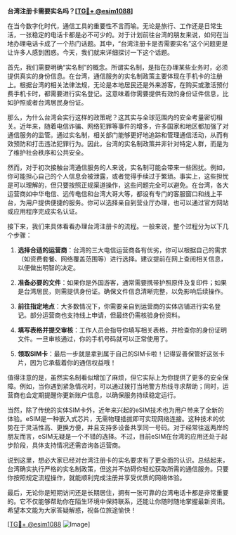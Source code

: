 **台湾注册卡需要实名吗？[[TG💪+ @esim1088](https://t.me/s/esim1088)]**

在当今数字化时代，通信工具的重要性不言而喻。无论是旅行、工作还是日常生活，一张稳定的电话卡都是必不可少的。对于计划前往台湾的朋友来说，如何在当地办理电话卡成了一个热门话题。其中，“台湾注册卡是否需要实名”这个问题更是让许多人感到困惑。今天，我们就来详细探讨一下这个话题。

首先，我们需要明确“实名制”的概念。所谓实名制，是指在办理某些业务时，必须提供真实的身份信息。在台湾，通信服务的实名制政策主要体现在手机卡的注册上。根据台湾的相关法律法规，无论是本地居民还是外来游客，在购买或激活预付费手机卡时，都需要进行实名登记。这意味着你需要提供有效的身份证件信息，比如护照或者台湾居民身份证。

那么，为什么台湾会实行这样的政策呢？这其实与全球范围内的安全考量密切相关。近年来，随着电信诈骗、网络犯罪等事件的增多，许多国家和地区都加强了对通信服务的监管。通过实名制，相关部门能够更好地追踪和管理通信活动，从而有效预防和打击违法犯罪行为。因此，台湾的实名制政策并非针对特定人群，而是为了维护社会秩序和公共安全。

然而，对于初次接触台湾通信服务的人来说，实名制可能会带来一些困扰。例如，你可能担心自己的个人信息会被泄露，或者觉得手续过于繁琐。事实上，这些担忧是可以理解的，但只要按照正规渠道操作，这些问题完全可以避免。在台湾，各大运营商如中华电信、远传电信和台湾大哥大等，都设有专门的客服窗口和线上平台，为用户提供便捷的服务。你可以选择亲自到营业厅办理，也可以通过官方网站或应用程序完成实名认证。

接下来，我们来具体看看办理台湾注册卡的流程。一般来说，整个过程分为以下几个步骤：

1. **选择合适的运营商**：台湾的三大电信运营商各有优劣，你可以根据自己的需求（如资费套餐、网络覆盖范围等）进行选择。建议提前在网上查阅相关信息，以便做出明智的决定。

2. **准备必要的文件**：如果你是外国游客，通常需要携带护照原件及复印件；如果是台湾居民，则需提供身份证。确保文件信息清晰完整，以免影响后续操作。

3. **前往指定地点**：大多数情况下，你需要亲自到运营商的实体店铺进行实名登记。部分运营商也支持线上申请，但最终仍需核验身份资料。

4. **填写表格并提交审核**：工作人员会指导你填写相关表格，并检查你的身份证明文件。一旦审核通过，你的手机号码就可以正常使用了。

5. **领取SIM卡**：最后一步就是拿到属于自己的SIM卡啦！记得妥善保管好这张卡片，因为它承载着你的通信权益哦！

值得注意的是，虽然实名制看似增加了麻烦，但它实际上为你提供了更多的安全保障。例如，当你遇到紧急情况时，可以通过拨打当地警方热线寻求帮助；同时，运营商也会定期提醒你更新账户信息，以确保服务持续稳定运行。

当然，除了传统的实体SIM卡外，近年来兴起的eSIM技术也为用户带来了全新的体验。eSIM是一种嵌入式芯片，无需物理插拔即可实现网络连接。这种技术的优势在于灵活性高、更换方便，并且支持多设备共享同一号码。对于经常往返两岸的朋友而言，eSIM无疑是一个不错的选择。不过，目前eSIM在台湾的应用还处于起步阶段，具体支持情况还需咨询各运营商。

说到这里，想必大家已经对台湾注册卡的实名要求有了更全面的认识。总结起来，台湾确实执行严格的实名制政策，但这并不妨碍你轻松获取所需的通信服务。只要你按照规定流程操作，就能顺利完成注册并享受优质的网络体验。

最后，无论你是短期访问还是长期居住，拥有一张可靠的台湾电话卡都是非常重要的。它不仅能够帮助你在陌生环境中保持联系，还能让你随时随地掌握最新资讯。希望本文能为大家答疑解惑，祝各位旅途愉快！

[[TG💪+ @esim1088](https://t.me/s/esim1088) ![Image](https://i.postimg.cc/4NQfJmqS/Snipaste-2025-05-13-00-14-12.png)]